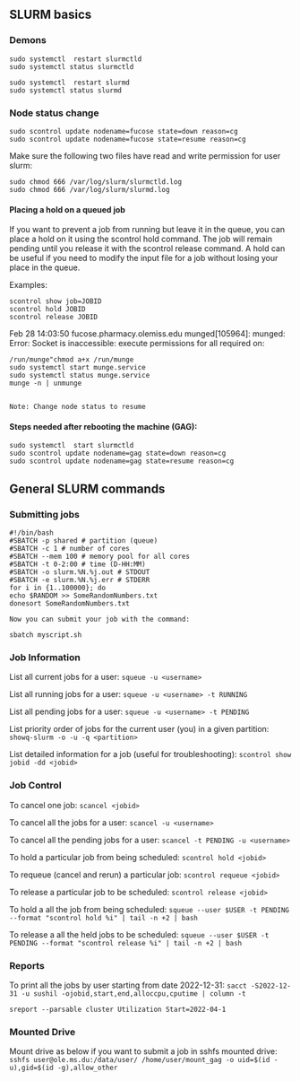 ## SLURM basics
### Demons
```
sudo systemctl  restart slurmctld
sudo systemctl status slurmctld

sudo systemctl  restart slurmd
sudo systemctl status slurmd
```

### Node status change
```
sudo scontrol update nodename=fucose state=down reason=cg 
sudo scontrol update nodename=fucose state=resume reason=cg

```

Make sure the following two files have read and write permission for user slurm:
```
sudo chmod 666 /var/log/slurm/slurmctld.log
sudo chmod 666 /var/log/slurm/slurmd.log
```
#### Placing a hold on a queued job
If you want to prevent a job from running but leave it in the queue, you can place a hold on it using the scontrol hold command. The job will remain pending until you release it with the scontrol release command. A hold can be useful if you need to modify the input file for a job without losing your place in the queue.

Examples:
```
scontrol show job=JOBID
scontrol hold JOBID
scontrol release JOBID
```
Feb 28 14:03:50 fucose.pharmacy.olemiss.edu munged[105964]: munged: Error: Socket is inaccessible: execute permissions for all required on:

```
/run/munge"chmod a+x /run/munge
sudo systemctl start munge.service
sudo systemctl status munge.service
munge -n | unmunge


Note: Change node status to resume

```
#### Steps needed after rebooting the machine (GAG):
```
sudo systemctl  start slurmctld
sudo scontrol update nodename=gag state=down reason=cg
sudo scontrol update nodename=gag state=resume reason=cg
```

## General SLURM commands 

### Submitting jobs
```
#!/bin/bash
#SBATCH -p shared # partition (queue)
#SBATCH -c 1 # number of cores
#SBATCH --mem 100 # memory pool for all cores
#SBATCH -t 0-2:00 # time (D-HH:MM)
#SBATCH -o slurm.%N.%j.out # STDOUT
#SBATCH -e slurm.%N.%j.err # STDERR
for i in {1..100000}; do
echo $RANDOM >> SomeRandomNumbers.txt
donesort SomeRandomNumbers.txt

Now you can submit your job with the command:

sbatch myscript.sh
```
### Job Information

List all current jobs for a user:
```squeue -u <username>```

List all running jobs for a user:
```squeue -u <username> -t RUNNING```

List all pending jobs for a user:
```squeue -u <username> -t PENDING```

List priority order of jobs for the current user (you) in a given partition:
```showq-slurm -o -u -q <partition>```

List detailed information for a job (useful for troubleshooting):
```scontrol show jobid -dd <jobid>```

### Job Control


To cancel one job:
```scancel <jobid>```

To cancel all the jobs for a user:
```scancel -u <username>```

To cancel all the pending jobs for a user:
```scancel -t PENDING -u <username>```

To hold a particular job from being scheduled:
```scontrol hold <jobid>```

To requeue (cancel and rerun) a particular job:
```scontrol requeue <jobid>```

To release a particular job to be scheduled:
```scontrol release <jobid>```

To hold a all the job from being scheduled:
```squeue --user $USER -t PENDING --format "scontrol hold %i" | tail -n +2 | bash```



To release a all the held jobs to be scheduled:
```squeue --user $USER -t PENDING --format "scontrol release %i" | tail -n +2 | bash```



### Reports

To print all the jobs by user starting from date 2022-12-31:
```sacct -S2022-12-31 -u sushil -ojobid,start,end,alloccpu,cputime | column -t```


```sreport --parsable cluster Utilization Start=2022-04-1```



### Mounted Drive
Mount drive as below if you want to submit a job in sshfs mounted drive:
```sshfs user@ole.ms.du:/data/user/ /home/user/mount_gag -o uid=$(id -u),gid=$(id -g),allow_other```
